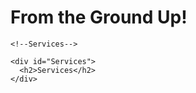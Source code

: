 <!--SlipStream Web Build-->
<!DOCTYPE html>

<!--Header-->

<html>
  <head>
    <title>Slipstream Cinematics LLC</title>
  </head>
  
  <!--Site Body-->
  <!--Intro-->
  <body>
    <div id="introduction">
    <h1>From the Ground Up!</h1>
    </div> 
    
    <!--Services-->
    
    <div id="Services">
      <h2>Services</h2>
    </div>
    
  </body>
</html>
